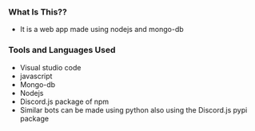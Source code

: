 ### What Is This??

* It is a web app made using nodejs and mongo-db


### Tools and Languages Used

* Visual studio code
* javascript
* Mongo-db
* Nodejs
* Discord.js package of npm
* Similar bots can be made using python also using the Discord.js pypi package


###

